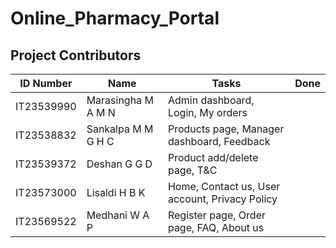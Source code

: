 # Online_Pharmacy_Portal

## Project Contributors

| ID Number  | Name               | Tasks                                          | Done |
|------------|--------------------|------------------------------------------------|------|
| IT23539990 | Marasingha M A M N | Admin dashboard, Login, My orders              |      |
| IT23538832 | Sankalpa M M G H C | Products page, Manager dashboard, Feedback     |      |
| IT23539372 | Deshan G G D       | Product add/delete page, T&C                   |      |
| IT23573000 | Lisaldi H B K      | Home, Contact us, User account, Privacy Policy |      |
| IT23569522 | Medhani W A P      | Register page, Order page, FAQ, About us       |      |
